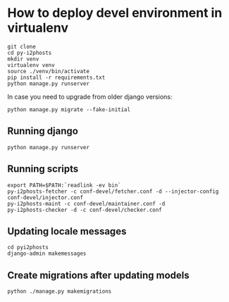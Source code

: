 How to deploy devel environment in virtualenv
=============================================

```
git clone
cd py-i2phosts
mkdir venv
virtualenv venv
source ./venv/bin/activate
pip install -r requirements.txt
python manage.py runserver
```

In case you need to upgrade from older django versions:

```
python manage.py migrate --fake-initial
```

Running django
--------------

```
python manage.py runserver
```

Running scripts
---------------

```
export PATH=$PATH:`readlink -ev bin`
py-i2phosts-fetcher -c conf-devel/fetcher.conf -d --injector-config conf-devel/injector.conf
py-i2phosts-maint -c conf-devel/maintainer.conf -d
py-i2phosts-checker -d -c conf-devel/checker.conf
```

Updating locale messages
------------------------

```
cd pyi2phosts
django-admin makemessages
```

Create migrations after updating models
---------------------------------------

```
python ./manage.py makemigrations
```
